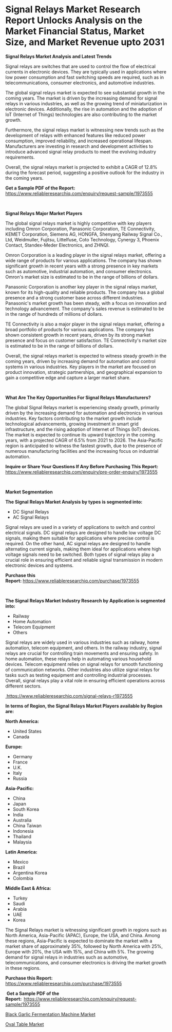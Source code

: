 <p><h1>Signal Relays Market Research Report Unlocks Analysis on the Market Financial Status, Market Size, and Market Revenue upto 2031</h1></p><p><strong>Signal Relays Market Analysis and Latest Trends</strong></p>
<p><p>Signal relays are switches that are used to control the flow of electrical currents in electronic devices. They are typically used in applications where low power consumption and fast switching speeds are required, such as in telecommunications, consumer electronics, and automotive industries.</p><p>The global signal relays market is expected to see substantial growth in the coming years. The market is driven by the increasing demand for signal relays in various industries, as well as the growing trend of miniaturization in electronic devices. Additionally, the rise in automation and the adoption of IoT (Internet of Things) technologies are also contributing to the market growth.</p><p>Furthermore, the signal relays market is witnessing new trends such as the development of relays with enhanced features like reduced power consumption, improved reliability, and increased operational lifespan. Manufacturers are investing in research and development activities to introduce advanced signal relay products to meet the evolving industry requirements.</p><p>Overall, the signal relays market is projected to exhibit a CAGR of 12.8% during the forecast period, suggesting a positive outlook for the industry in the coming years.</p></p>
<p><strong>Get a Sample PDF of the Report:&nbsp;</strong> <a href="https://www.reliableresearchiq.com/enquiry/request-sample/1973555">https://www.reliableresearchiq.com/enquiry/request-sample/1973555</a></p>
<p>&nbsp;</p>
<p><strong>Signal Relays Major Market Players</strong></p>
<p><p>The global signal relays market is highly competitive with key players including Omron Corporation, Panasonic Corporation, TE Connectivity, KEMET Corporation, Siemens AG, HONGFA, Shenyang Railway Signal Co., Ltd, Weidmuller, Fujitsu, Littelfuse, Coto Technology, Cynergy 3, Phoenix Contact, Standex-Meder Electronics, and ZHNQI. </p><p>Omron Corporation is a leading player in the signal relays market, offering a wide range of products for various applications. The company has shown significant growth in recent years with a strong presence in key markets such as automotive, industrial automation, and consumer electronics. Omron's market size is estimated to be in the range of billions of dollars.</p><p>Panasonic Corporation is another key player in the signal relays market, known for its high-quality and reliable products. The company has a global presence and a strong customer base across different industries. Panasonic's market growth has been steady, with a focus on innovation and technology advancement. The company's sales revenue is estimated to be in the range of hundreds of millions of dollars.</p><p>TE Connectivity is also a major player in the signal relays market, offering a broad portfolio of products for various applications. The company has shown consistent growth in recent years, driven by its strong market presence and focus on customer satisfaction. TE Connectivity's market size is estimated to be in the range of billions of dollars.</p><p>Overall, the signal relays market is expected to witness steady growth in the coming years, driven by increasing demand for automation and control systems in various industries. Key players in the market are focused on product innovation, strategic partnerships, and geographical expansion to gain a competitive edge and capture a larger market share.</p></p>
<p>&nbsp;</p>
<p><strong>What Are The Key Opportunities For Signal Relays Manufacturers?</strong></p>
<p><p>The global Signal Relays market is experiencing steady growth, primarily driven by the increasing demand for automation and electronics in various industries. Key factors contributing to the market growth include technological advancements, growing investment in smart grid infrastructure, and the rising adoption of Internet of Things (IoT) devices. The market is expected to continue its upward trajectory in the coming years, with a projected CAGR of 6.5% from 2021 to 2026. The Asia-Pacific region is anticipated to witness the fastest growth, due to the presence of numerous manufacturing facilities and the increasing focus on industrial automation.</p></p>
<p><strong>Inquire or Share Your Questions If Any Before Purchasing This Report:</strong> <a href="https://www.reliableresearchiq.com/enquiry/pre-order-enquiry/1973555">https://www.reliableresearchiq.com/enquiry/pre-order-enquiry/1973555</a></p>
<p>&nbsp;</p>
<p><strong>Market Segmentation</strong></p>
<p><strong>The Signal Relays Market Analysis by types is segmented into:</strong></p>
<p><ul><li>DC Signal Relays</li><li>AC Signal Relays</li></ul></p>
<p><p>Signal relays are used in a variety of applications to switch and control electrical signals. DC signal relays are designed to handle low voltage DC signals, making them suitable for applications where precise control is required. On the other hand, AC signal relays are designed to handle alternating current signals, making them ideal for applications where high voltage signals need to be switched. Both types of signal relays play a crucial role in ensuring efficient and reliable signal transmission in modern electronic devices and systems.</p></p>
<p><strong>Purchase this Report:&nbsp;</strong><a href="https://www.reliableresearchiq.com/purchase/1973555">https://www.reliableresearchiq.com/purchase/1973555</a></p>
<p>&nbsp;</p>
<p><strong>The Signal Relays Market Industry Research by Application is segmented into:</strong></p>
<p><ul><li>Railway</li><li>Home Automation</li><li>Telecom Equipment</li><li>Others</li></ul></p>
<p><p>Signal relays are widely used in various industries such as railway, home automation, telecom equipment, and others. In the railway industry, signal relays are crucial for controlling train movements and ensuring safety. In home automation, these relays help in automating various household devices. Telecom equipment relies on signal relays for smooth functioning of communication networks. Other industries also utilize signal relays for tasks such as testing equipment and controlling industrial processes. Overall, signal relays play a vital role in ensuring efficient operations across different sectors.</p></p>
<p><a href="https://www.reliableresearchiq.com/signal-relays-r1973555">&nbsp;https://www.reliableresearchiq.com/signal-relays-r1973555</a></p>
<p><strong>In terms of Region, the Signal Relays Market Players available by Region are:</strong></p>
<p>
    <p> <strong> North America: </strong>
        <ul>
            <li>United States</li>
            <li>Canada</li>
        </ul>
        </p> 
    <p> <strong> Europe: </strong>
        <ul>
            <li>Germany</li>
            <li>France</li>
            <li>U.K.</li>
            <li>Italy</li>
            <li>Russia</li>
        </ul>
        </p> 
    <p> <strong> Asia-Pacific: </strong>
        <ul>
            <li>China</li>
            <li>Japan</li>
            <li>South Korea</li>
            <li>India</li>
            <li>Australia</li>
            <li>China Taiwan</li>
            <li>Indonesia</li>
            <li>Thailand</li>
            <li>Malaysia</li>
        </ul>
        </p> 
    <p> <strong> Latin America: </strong>
        <ul>
            <li>Mexico</li>
            <li>Brazil</li>
            <li>Argentina Korea</li>
            <li>Colombia</li>
        </ul>
        </p> 
    <p> <strong> Middle East & Africa: </strong>
        <ul>
            <li>Turkey</li>
            <li>Saudi</li>
            <li>Arabia</li>
            <li>UAE</li>
            <li>Korea</li>
        </ul>
    </p>
    </p>
<p><p>The Signal Relays market is witnessing significant growth in regions such as North America, Asia-Pacific (APAC), Europe, the USA, and China. Among these regions, Asia-Pacific is expected to dominate the market with a market share of approximately 35%, followed by North America with 25%, Europe with 20%, the USA with 15%, and China with 5%. The growing demand for signal relays in industries such as automotive, telecommunications, and consumer electronics is driving the market growth in these regions.</p></p>
<p><strong>Purchase this Report: </strong><a href="https://www.reliableresearchiq.com/purchase/1973555">https://www.reliableresearchiq.com/purchase/1973555</a></p>
<p>&nbsp;<strong>Get a Sample PDF of the Report:&nbsp;&nbsp;</strong><a href="https://www.reliableresearchiq.com/enquiry/request-sample/1973555">https://www.reliableresearchiq.com/enquiry/request-sample/1973555</a></p>
<p><strong></strong></p>
<p><p><a href="https://view.publitas.com/reportprime-1/black-garlic-fermentation-machine-market-research-report-includes-analysis-on-market-size-share-and-growth-rate-at-9-2-cagr-forecasted-from-2024-to-2031/">Black Garlic Fermentation Machine Market</a></p><p><a href="https://github.com/mqlmqing52/Market-Research-Report-List-1/blob/main/oval-table-market.md">Oval Table Market</a></p></p>